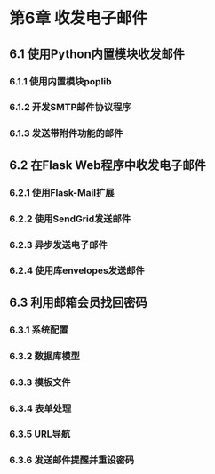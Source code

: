 # 第6章  收发电子邮件
## 6.1 使用Python内置模块收发邮件
### 6.1.1 使用内置模块poplib
### 6.1.2 开发SMTP邮件协议程序
### 6.1.3 发送带附件功能的邮件

## 6.2 在Flask Web程序中收发电子邮件
### 6.2.1 使用Flask-Mail扩展
### 6.2.2 使用SendGrid发送邮件
### 6.2.3 异步发送电子邮件
### 6.2.4 使用库envelopes发送邮件

## 6.3 利用邮箱会员找回密码
### 6.3.1 系统配置
### 6.3.2 数据库模型
### 6.3.3 模板文件
### 6.3.4 表单处理
### 6.3.5 URL导航
### 6.3.6 发送邮件提醒并重设密码